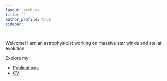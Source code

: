 ```yaml
---
layout: archive
title: ""
author_profile: true
sidebar:

---
```


Welcome! I am an astrophysicist working on massive star winds and stellar evolution.

Explore my:

- [Publications](/publications/)
- [CV](/files/cv.pdf)

